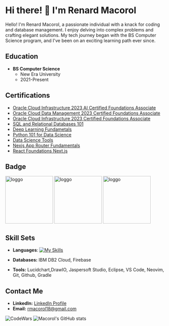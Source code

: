 # Hi there! :wave: I'm Renard Macorol 

Hello! I'm Renard Macorol, a passionate individual with a knack for coding and database management. I enjoy delving into complex problems and crafting elegant solutions. My tech journey began with the BS Computer Science program, and I've been on an exciting learning path ever since.

## Education

- **BS Computer Science**
  - New Era University
  - 2021-Present

## Certifications

- [Oracle Cloud Infrastructure 2023 AI Certified Foundations Associate](https://catalog-education.oracle.com/pls/certview/sharebadge?id=55021C2CAFECFF1B01BFF9AB7A823B0600CB3CE7FA6B766CA43B1E9DA91BC660)
- [Oracle Cloud Data Management 2023 Certified Foundations Associate](https://catalog-education.oracle.com/pls/certview/sharebadge?id=7CA7F8AAB0A8A1CA05903F7F139839AC3CB40AA4EAE6EC0C9B0FE01D84FBBF90 )
- [Oracle Cloud Infrastructure 2023 Certified Foundations Associate](https://catalog-education.oracle.com/pls/certview/sharebadge?id=EF6F0886EBE9E37C2D17F71882C8AFCE227D2F5023A231A83C41F2D10F8D6B0C )
- [SQL and Relational Databases 101](https://courses.cognitiveclass.ai/certificates/13c5263b27fb47059266c1d6ef2ff510)
- [Deep Learning Fundametals](https://courses.cognitiveclass.ai/certificates/e1b5c1f2fde4451ba5233e2d18e02c07)
- [Python 101 for Data Science](https://courses.cognitiveclass.ai/certificates/4a8af357cfbb48a6b83416437d8c83fd)
- [Data Science Tools](https://courses.cognitiveclass.ai/certificates/9b953bfa1cf44e73a54e1e2114f73f2b)
- [Nexjs App Router Fundamentals](https://nextjs.org/learn/certificate?course=dashboard-app&user=83982&certId=dashboard-app-83982-1753778980286)
- [React Foundations Next.js](https://nextjs.org/learn/certificate?course=react-foundations&user=83982&certId=react-foundations-83982-1753779285776)

## Badge
<img src="https://github.com/user-attachments/assets/5b69d5ba-eb56-4a70-84f5-651dffa0e2de" alt="loggo" width="150"/>
<img src="https://github.com/user-attachments/assets/b325f729-9311-4e8d-9d2e-06f627e3622c" alt="loggo" width="150"/>
<img src="https://github.com/user-attachments/assets/6fb7774f-50d8-46f8-85c5-38048e0069f0" alt="loggo" width="150"/>

## Skill Sets

- **Languages**: 
[![My Skills](https://skillicons.dev/icons?i=java,python,mysql,react,html,css&perline=10)](https://skillicons.dev)

- **Databases:** IBM DB2 Cloud, Firebase
- **Tools:** Lucidchart,DrawIO, Jaspersoft Studio, Eclipse, VS Code, Neovim, Git, Github, Gradle

## Contact Me

- **LinkedIn:** [LinkedIn Profile](https://www.linkedin.com/in/renard-macorol-4b2578252/)
- **Email:** rmacorol18@gmail.com

![CodeWars](https://github.r2v.ch/codewars?user=RenardMacorol&stroke=%23BB432C)
![Macorol's GitHub stats](https://github-readme-stats.vercel.app/api?username=RenardMacorol&show_icons=true&theme=tokyonight)
<!--
![Leetcode Stats](https://leetcard.jacoblin.cool/Wonkabars)
--!>


